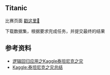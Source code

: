 ## Titanic

比赛页面 [戳这里:middle_finger:](https://www.kaggle.com/c/titanic/overview)

下载数据集，根据要求完成任务，并提交最终的结果



## 参考资料

- [逻辑回归应用之Kaggle泰坦尼克之灾](https://blog.csdn.net/han_xiaoyang/article/details/49797143)
- [Kaggle:泰坦尼克之灾总结](https://zhuanlan.zhihu.com/p/68361331)